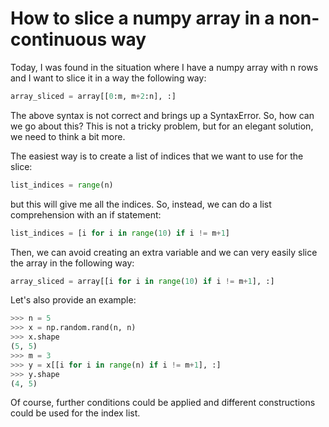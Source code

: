 # How to slice a numpy array in a non-continuous way

Today, I was found in the situation where I have a numpy array with n rows and I want to slice it in a way the following way:

```python
array_sliced = array[[0:m, m+2:n], :]
```

The above syntax is not correct and brings up a SyntaxError. So, how can we go about this? This is not a tricky problem, but for an elegant solution, we need to think a bit more.

The easiest way is to create a list of indices that we want to use for the slice:

```python
list_indices = range(n)
```

but this will give me all the indices. So, instead, we can do a list comprehension with an if statement:

```python 
list_indices = [i for i in range(10) if i != m+1]
```

Then, we can avoid creating an extra variable and we can very easily slice the array in the following way:

```python
array_sliced = array[[i for i in range(10) if i != m+1], :]
```

Let's also provide an example:

```python
>>> n = 5
>>> x = np.random.rand(n, n)
>>> x.shape
(5, 5)
>>> m = 3
>>> y = x[[i for i in range(n) if i != m+1], :]
>>> y.shape
(4, 5)
```
Of course, further conditions could be applied and different constructions could be used for the index list.